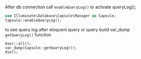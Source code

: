 After db connection call `enableQueryLog()` to activate queryLog();
~~~php
use Illuminate\Database\Capsule\Manager as Capsule;
Capsule::enableQueryLog();
~~~
to see query log after eloquent query or query build var_dump `getQueryLog()` function

~~~
User::all();
var_dump(Capsule::getQueryLog());
die();
~~~

